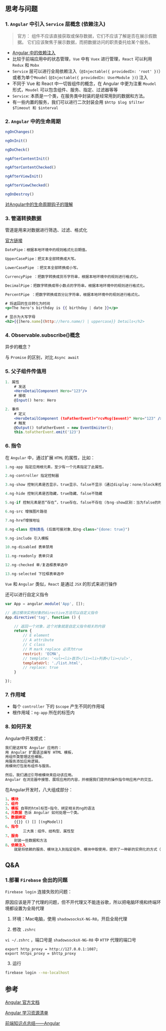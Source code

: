 ## 思考与问题

### 1. `Angular` 中引入 `Service` 层概念 (依赖注入)

> 官方：
组件不应该直接获取或保存数据，它们不应该了解是否在展示假数据。 它们应该聚焦于展示数据，而把数据访问的职责委托给某个服务。

- [Angular 中的依赖注入](https://angular.cn/guide/dependency-injection)
- 比较于前端应用中的状态管理，`Vue` 中有 `Vuex` 进行管理，`React` 可以利用 `Redux` 和 `Mobx`
- `Service` 层可以进行全局依赖注入（`@Injectable({ providedIn: 'root' })`）或者为单个`Moudel` (`@Injectable({ providedIn: UserModule })`) 注入
- 不同于 Vue 和 React 中一切皆组件的概念，在 Angular 中更为注重 `Moudel` 形式，`Moudel` 可以包含组件、服务、指定、过滤器等等
- `Service`: 本质是一个类，在服务类中封装的是经常用到的数据和方法。
- 有一些内置的服务，我们可以进行二次封装会用 `$http $log $filter $Timeout 和 $interval`

### 2. `Angular` 中的生命周期

```jsx
ngOnChanges()

ngOnInit()

ngDoCheck()

ngAfterContentInit()

ngAfterContentChecked()

ngAfterViewInit()

ngAfterViewChecked()

ngOnDestroy()
```

[对Angular中的生命周期钩子的理解](https://juejin.im/post/6844903489169031182#comment)

### 3. 管道转换数据

管道是用来对数据进行筛选、过滤、格式化

[官方链接](https://angular.cn/guide/pipes)

```jsx
DatePipe：根据本地环境中的规则格式化日期值。

UpperCasePipe：把文本全部转换成大写。

LowerCasePipe ：把文本全部转换成小写。

CurrencyPipe ：把数字转换成货币字符串，根据本地环境中的规则进行格式化。

DecimalPipe：把数字转换成带小数点的字符串，根据本地环境中的规则进行格式化。

PercentPipe ：把数字转换成百分比字符串，根据本地环境中的规则进行格式化。

# 将返回的生日转化为时间
<p>The hero's birthday is {{ birthday | date }}</p>

# 显示为大写字母
<h2>{{[hero.name](http://hero.name/) | uppercase}} Details</h2>
```

### 4. Observable.subscribe()概念

异步的概念？

与 `Promise` 的区别，对比 `Async await`

### 5. 父子组件传值用

```jsx
1. 属性
	# 发送
	<HeroDetailComponent Hero="123"/>
	# 接收
	@Input() hero: Hero

2. 事件
	# 定义
	<HeroDetailComponent (toFatherEvent)="rcvMsg($event)" Hero="123" />
	# 触发
	@Output() toFatherEvent = new EventEmiiter();
	this.toFatherEvent.emit('123')
```

### 6. 指令

在 `Angular` 中，通过扩展 `HTML` 的属性，比如：

```jsx
1.ng-app 指定应用根元素，至少有一个元素指定了此属性。

2.ng-controller 指定控制器

3.ng-show 控制元素是否显示，true显示、false不显示（通过display：none/block来控制）

4.ng-hide 控制元素是否隐藏，true隐藏、false不隐藏

5.ng-if 控制元素是否“存在”，true存在、false不存在（与ng-show区别：当为false的时候，连同整个DOM节点都不存在）

6.ng-src 增强图片路径

7.ng-href增强地址

8.ng-class 控制类名 (后面可接对象,如ng-class="{done: true}")

9.ng-include 引入模板

10.ng-disabled 表单禁用

11.ng-readonly 表单只读

12.ng-checked 单/复选框表单选中

13.ng-selected 下拉框表单选中
```

`Vue` 和 `Angular` 类似，`React` 是通过 `JSX` 的形式来进行操作

还可以进行自定义指令

```jsx
var App = angular.module('App', []);

// 通过模块实例对象的directive方法可以自定义指令
App.directive('tag', function () {

    // 返回一个对象，这个对象就是自定义指令相关的内容
    return {
        // E element
        // A attribute
        // C class
        // M mark replace 必须为true
        restrict: 'ECMA',
        // template: '<ul><li>首页</li><li>列表</li></ul>',
        templateUrl: './list.html',
        // replace: true
    }

});
```

### 7. 作用域

- 每个 `controller` 下的 `$scope` 产生不同的作用域
- 根作用域：`ng-app` 所在的标签内

### 8. 如何开发

Angular中开发模式：

```jsx
我们是这样写 Angular 应用的：
用 Angular 扩展语法编写 HTML 模板， 
用组件类管理这些模板，
用服务添加应用逻辑， 
用模块打包发布组件与服务。

然后，我们通过引导根模块来启动该应用。
Angular 在浏览器中接管、展现应用的内容，并根据我们提供的操作指令响应用户的交互。
```

在Angular开发时，八大组成部分：

```jsx
1、模块
2、组件
3、模板 自带的html标签+指令、绑定相关的ng的语法
4、元数据 告诉 Angular 如何处理一个类。
5、数据绑定
    {{}} () [] [(ngModel)]
6、指令 
        三大类：组件、结构型、属性型
7、服务
    封装一些数据和方法
8、依赖注入
    就是将依赖的服务、模块注入到指定组件、模块中取使用，提供了一种新的实例化的方式（解耦）
```

## Q&A

### 1.部署 `Firebase` 会出的问题

`Firebase login` 连接失败的问题：

原因应该是开了代理的问题，但不开代理又不能连谷歌，所以把电脑环境和终端环境都设置为全局代理

1. 环境：Mac电脑，使用 `shadowsocksX-NG-R8`，开启全局代理

2. 修改 `.zshrc`

`vi ~/.zshrc` ，端口号是 `shadowsocksX-NG-R8` 中 `HTTP` 代理的端口号

```
export http_proxy = http://127.0.0.1:1087;
export https_proxy = $http_proxy
```

3. 运行

```bash
firebase login --no-localhost
```

## 参考

[Angular 官方文档](https://angular.cn/docs)

[Angular 学习资源清单](https://github.com/wendellhu95/blog/issues/10)

[前端知识点总结——Angular](https://segmentfault.com/a/1190000014175073)
